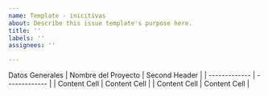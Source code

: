 ```yaml
---
name: Template - inicitivas
about: Describe this issue template's purpose here.
title: ''
labels: ''
assignees: ''

---
```


Datos Generales
| Nombre del Proyecto | Second Header |
| ------------- | ------------- |
| Content Cell  | Content Cell  |
| Content Cell  | Content Cell  |
